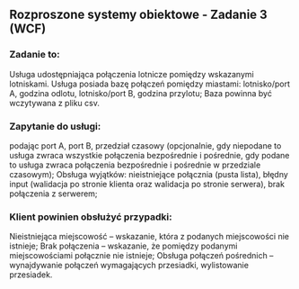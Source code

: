 ## Rozproszone systemy obiektowe - Zadanie 3 (WCF)
### Zadanie to: 
Usługa udostępniająca połączenia lotnicze pomiędzy wskazanymi lotniskami.
Usługa posiada bazę połączeń pomiędzy miastami: lotnisko/port A, godzina odlotu, lotnisko/port B, godzina przylotu;
Baza powinna być wczytywana z pliku csv.
### Zapytanie do usługi:
podając port A, port B, przedział czasowy (opcjonalnie, gdy niepodane to usługa zwraca wszystkie połączenia bezpośrednie i pośrednie, gdy podane to usługa zwraca połączenia bezpośrednie i pośrednie w przedziale czasowym);
Obsługa wyjątków: nieistniejące połącznia (pusta lista), błędny input (walidacja po stronie klienta oraz walidacja po stronie serwera), brak połączenia z serwerem;
### Klient powinien obsłużyć przypadki:
Nieistniejąca miejscowość – wskazanie, która z podanych miejscowości nie istnieje;
Brak połączenia – wskazanie, że pomiędzy podanymi miejscowościami połącznie nie istnieje;
Obsługa połączeń pośrednich – wynajdywanie połączeń wymagających przesiadki, wylistowanie przesiadek.

